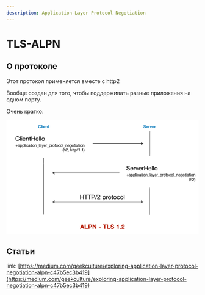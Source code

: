 ```yaml
---
description: Application-Layer Protocol Negotiation
---
```


# TLS-ALPN

## О протоколе

Этот протокол применяется вместе с http2

Вообще создан для того, чтобы поддерживать разные приложения на одном порту.

Очень кратко:

![](<../../../../../.gitbook/assets/изображение (2).png>)

## Статьи

link: [https://medium.com/geekculture/exploring-application-layer-protocol-negotiation-alpn-c47b5ec3b419](https://medium.com/geekculture/exploring-application-layer-protocol-negotiation-alpn-c47b5ec3b419)
